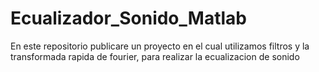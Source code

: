 # Ecualizador_Sonido_Matlab
En este repositorio publicare un proyecto en el cual utilizamos filtros y la transformada rapida de fourier, para realizar la ecualizacion de sonido
